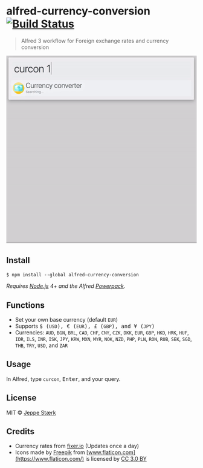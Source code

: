 # alfred-currency-conversion [![Build Status](https://travis-ci.org/jeppestaerk/alfred-currency-conversion.svg?branch=master)](https://travis-ci.org/jeppestaerk/alfred-currency-conversion)

> Alfred 3 workflow for Foreign exchange rates and currency conversion

<img src="preview.gif" width="600">

## Install

```
$ npm install --global alfred-currency-conversion
```

*Requires [Node.js](https://nodejs.org) 4+ and the Alfred [Powerpack](https://www.alfredapp.com/powerpack/).*


## Functions

* Set your own base currency (default `EUR`)
* Supports <kbd>$</kdb> (`USD`), <kbd>€</kdb> (`EUR`), <kbd>£</kdb> (`GBP`), and <kbd>¥</kdb> (`JPY`)
* Currencies: `AUD`, `BGN`, `BRL`, `CAD`, `CHF`, `CNY`, `CZK`, `DKK`, `EUR`, `GBP`, `HKD`, `HRK`, `HUF`, `IDR`, `ILS`, `INR`, `ISK`, `JPY`, `KRW`, `MXN`, `MYR`, `NOK`, `NZD`, `PHP`, `PLN`, `RON`, `RUB`, `SEK`, `SGD`, `THB`, `TRY`, `USD`, and `ZAR`


## Usage

In Alfred, type `curcon`, <kbd>Enter</kbd>, and your query.


## License

MIT © [Jeppe Stærk](https://staerk.io)


## Credits

* Currency rates from [fixer.io](http://fixer.io/) (Updates once a day)
* Icons made by [Freepik](http://www.freepik.com) from [www.flaticon.com](https://www.flaticon.com/) is licensed by [CC 3.0 BY](http://creativecommons.org/licenses/by/3.0/)
